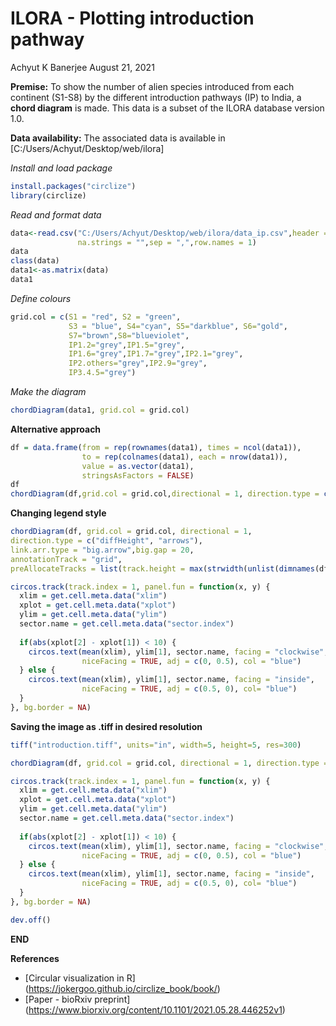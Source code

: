 ILORA - Plotting introduction pathway
================
Achyut K Banerjee
August 21, 2021

**Premise:** To show the number of alien species introduced from each
continent (S1-S8) by the different introduction pathways (IP) to India,
a **chord diagram** is made. This data is a subset of the ILORA database
version 1.0.

**Data availability:** The associated data is available in
\[C:/Users/Achyut/Desktop/web/ilora\]

*Install and load package*

``` r
install.packages("circlize")  
library(circlize)
```

*Read and format data*

``` r
data<-read.csv("C:/Users/Achyut/Desktop/web/ilora/data_ip.csv",header = TRUE,
               na.strings = "",sep = ",",row.names = 1)  
data  
class(data)  
data1<-as.matrix(data)  
data1
```

*Define colours*

``` r
grid.col = c(S1 = "red", S2 = "green", 
             S3 = "blue", S4="cyan", S5="darkblue", S6="gold",
             S7="brown",S8="blueviolet",  
             IP1.2="grey",IP1.5="grey",
             IP1.6="grey",IP1.7="grey",IP2.1="grey",  
             IP2.others="grey",IP2.9="grey",
             IP3.4.5="grey")
```

*Make the diagram*

``` r
chordDiagram(data1, grid.col = grid.col)
```

**Alternative approach**

``` r
df = data.frame(from = rep(rownames(data1), times = ncol(data1)),
                to = rep(colnames(data1), each = nrow(data1)),
                value = as.vector(data1),
                stringsAsFactors = FALSE)  
df  
chordDiagram(df,grid.col = grid.col,directional = 1, direction.type = c("diffHeight", "arrows"),link.arr.type = "big.arrow",big.gap = 20)
```

**Changing legend style**

``` r
chordDiagram(df, grid.col = grid.col, directional = 1,
direction.type = c("diffHeight", "arrows"),
link.arr.type = "big.arrow",big.gap = 20,
annotationTrack = "grid",
preAllocateTracks = list(track.height = max(strwidth(unlist(dimnames(df))))))  

circos.track(track.index = 1, panel.fun = function(x, y) {  
  xlim = get.cell.meta.data("xlim")  
  xplot = get.cell.meta.data("xplot")  
  ylim = get.cell.meta.data("ylim")  
  sector.name = get.cell.meta.data("sector.index")  
  
  if(abs(xplot[2] - xplot[1]) < 10) {  
    circos.text(mean(xlim), ylim[1], sector.name, facing = "clockwise",  
                niceFacing = TRUE, adj = c(0, 0.5), col = "blue")  
  } else {  
    circos.text(mean(xlim), ylim[1], sector.name, facing = "inside",   
                niceFacing = TRUE, adj = c(0.5, 0), col= "blue")  
  }  
}, bg.border = NA)
```

**Saving the image as .tiff in desired resolution**

``` r
tiff("introduction.tiff", units="in", width=5, height=5, res=300)  

chordDiagram(df, grid.col = grid.col, directional = 1, direction.type = c("diffHeight", "arrows"),link.arr.type = "big.arrow",big.gap = 20, annotationTrack = "grid", preAllocateTracks = list(track.height = max(strwidth(unlist(dimnames(df))))))  

circos.track(track.index = 1, panel.fun = function(x, y) {  
  xlim = get.cell.meta.data("xlim")  
  xplot = get.cell.meta.data("xplot")  
  ylim = get.cell.meta.data("ylim")  
  sector.name = get.cell.meta.data("sector.index")  
  
  if(abs(xplot[2] - xplot[1]) < 10) {  
    circos.text(mean(xlim), ylim[1], sector.name, facing = "clockwise",  
                niceFacing = TRUE, adj = c(0, 0.5), col = "blue")  
  } else {  
    circos.text(mean(xlim), ylim[1], sector.name, facing = "inside",   
                niceFacing = TRUE, adj = c(0.5, 0), col= "blue")  
  }  
}, bg.border = NA) 

dev.off()
```

**END**

**References**

  - \[Circular visualization in R\]
    (<https://jokergoo.github.io/circlize_book/book/>)
  - \[Paper - bioRxiv preprint\]
    (<https://www.biorxiv.org/content/10.1101/2021.05.28.446252v1>)
